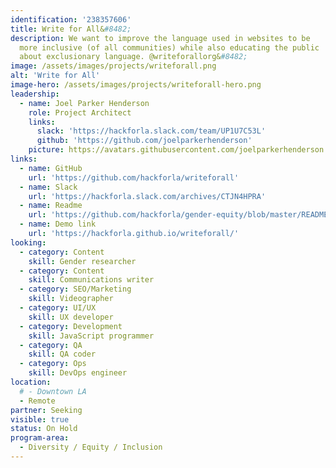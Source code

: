 ```yaml
---
identification: '238357606'
title: Write for All&#8482;
description: We want to improve the language used in websites to be
  more inclusive (of all communities) while also educating the public
  about exclusionary language. @writeforallorg&#8482;
image: /assets/images/projects/writeforall.png
alt: 'Write for All'
image-hero: /assets/images/projects/writeforall-hero.png
leadership:
  - name: Joel Parker Henderson
    role: Project Architect
    links:
      slack: 'https://hackforla.slack.com/team/UP1U7C53L'
      github: 'https://github.com/joelparkerhenderson'
    picture: https://avatars.githubusercontent.com/joelparkerhenderson
links:
  - name: GitHub
    url: 'https://github.com/hackforla/writeforall'
  - name: Slack
    url: 'https://hackforla.slack.com/archives/CTJN4HPRA'
  - name: Readme
    url: 'https://github.com/hackforla/gender-equity/blob/master/README.md'
  - name: Demo link
    url: 'https://hackforla.github.io/writeforall/'
looking:
  - category: Content
    skill: Gender researcher
  - category: Content
    skill: Communications writer
  - category: SEO/Marketing
    skill: Videographer
  - category: UI/UX
    skill: UX developer
  - category: Development
    skill: JavaScript programmer
  - category: QA
    skill: QA coder
  - category: Ops
    skill: DevOps engineer
location:
  # - Downtown LA
  - Remote
partner: Seeking
visible: true
status: On Hold
program-area: 
  - Diversity / Equity / Inclusion
---
```

